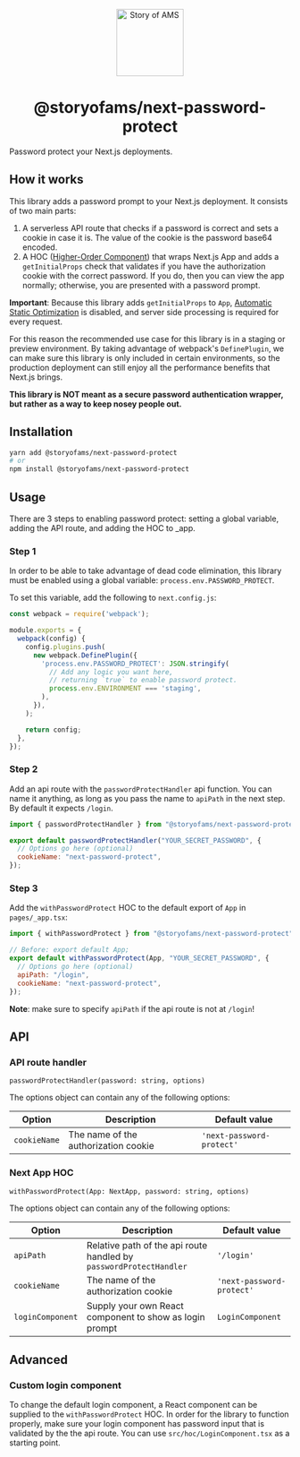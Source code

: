 <p align="center">
  <a href="https://storyofams.com/" target="_blank" align="center">
    <img src="https://storyofams.com/public/story-of-ams-logo-small@3x.png" alt="Story of AMS" width="120">
  </a>
  <h1 align="center">@storyofams/next-password-protect</h1>
</p>

Password protect your Next.js deployments.

## How it works

This library adds a password prompt to your Next.js deployment. It consists of two main parts:
1. A serverless API route that checks if a password is correct and sets a cookie in case it is. The value of the cookie is the password base64 encoded.
2. A HOC ([Higher-Order Component](https://reactjs.org/docs/higher-order-components.html)) that wraps Next.js App and adds a `getInitialProps` check that validates if you have the authorization cookie with the correct password. If you do, then you can view the app normally; otherwise, you are presented with a password prompt.

**Important**: Because this library adds `getInitialProps` to `App`, [Automatic Static Optimization](https://nextjs.org/docs/advanced-features/automatic-static-optimization) is disabled, and server side processing is required for every request.

For this reason the recommended use case for this library is in a staging or preview environment. By taking advantage of webpack's `DefinePlugin`, we can make sure this library is only included in certain environments, so the production deployment can still enjoy all the performance benefits that Next.js brings.

**This library is NOT meant as a secure password authentication wrapper, but rather as a way to keep nosey people out.**

## Installation

```sh
yarn add @storyofams/next-password-protect
# or
npm install @storyofams/next-password-protect
```

## Usage

There are 3 steps to enabling password protect: setting a global variable, adding the API route, and adding the HOC to \_app.

### Step 1

In order to be able to take advantage of dead code elimination, this library must be enabled using a global variable: `process.env.PASSWORD_PROTECT`.

To set this variable, add the following to `next.config.js`:

```javascript
const webpack = require('webpack');

module.exports = {
  webpack(config) {
    config.plugins.push(
      new webpack.DefinePlugin({
        'process.env.PASSWORD_PROTECT': JSON.stringify(
          // Add any logic you want here,
          // returning `true` to enable password protect.
          process.env.ENVIRONMENT === 'staging',
        ),
      }),
    );

    return config;
  },
});
```

### Step 2

Add an api route with the `passwordProtectHandler` api function. You can name it anything, as long as you pass the name to `apiPath` in the next step. By default it expects `/login`.

```javascript
import { passwordProtectHandler } from "@storyofams/next-password-protect";

export default passwordProtectHandler("YOUR_SECRET_PASSWORD", {
  // Options go here (optional)
  cookieName: "next-password-protect",
});
```

### Step 3

Add the `withPasswordProtect` HOC to the default export of `App` in `pages/_app.tsx`:

```javascript
import { withPasswordProtect } from "@storyofams/next-password-protect";

// Before: export default App;
export default withPasswordProtect(App, "YOUR_SECRET_PASSWORD", {
  // Options go here (optional)
  apiPath: "/login",
  cookieName: "next-password-protect",
});
```

**Note**: make sure to specify `apiPath` if the api route is not at `/login`!

## API

### API route handler
```passwordProtectHandler(password: string, options)```

The options object can contain any of the following options:

Option | Description | Default value
------ | ----------- | -------------
`cookieName`| The name of the authorization cookie | `'next-password-protect'`


### Next App HOC
```withPasswordProtect(App: NextApp, password: string, options)```

The options object can contain any of the following options:

Option | Description | Default value
------ | ----------- | -------------
`apiPath`| Relative path of the api route handled by `passwordProtectHandler` | `'/login'`
`cookieName`| The name of the authorization cookie | `'next-password-protect'`
`loginComponent`| Supply your own React component to show as login prompt | `LoginComponent`

## Advanced

### Custom login component

To change the default login component, a React component can be supplied to the `withPasswordProtect` HOC. In order for the library to function properly, make sure your login component has password input that is validated by the the api route.
You can use `src/hoc/LoginComponent.tsx` as a starting point.
